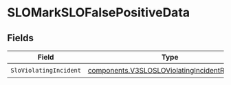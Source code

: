 # SLOMarkSLOFalsePositiveData


## Fields

| Field                                                                                                        | Type                                                                                                         | Required                                                                                                     | Description                                                                                                  |
| ------------------------------------------------------------------------------------------------------------ | ------------------------------------------------------------------------------------------------------------ | ------------------------------------------------------------------------------------------------------------ | ------------------------------------------------------------------------------------------------------------ |
| `SloViolatingIncident`                                                                                       | [components.V3SLOSLOViolatingIncidentResponse](../../models/components/v3slosloviolatingincidentresponse.md) | :heavy_check_mark:                                                                                           | N/A                                                                                                          |